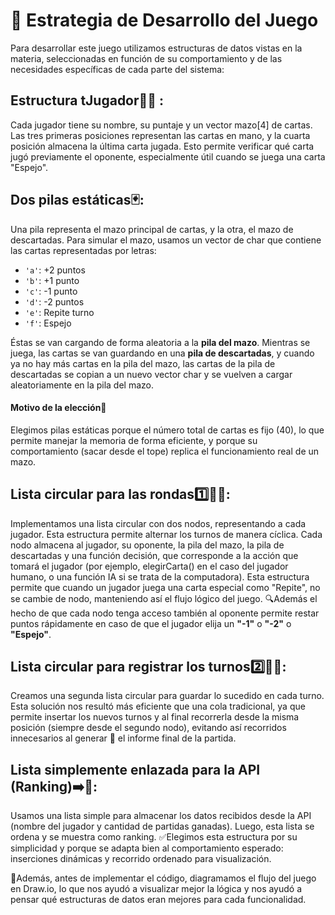 # 🧠 Estrategia de Desarrollo del Juego
Para desarrollar este juego utilizamos estructuras de datos vistas en la materia, seleccionadas en función de su comportamiento y de las necesidades específicas de cada parte del sistema:

## Estructura tJugador🧍‍♂️ :
Cada jugador tiene su nombre, su puntaje y un vector mazo[4] de cartas. Las tres primeras posiciones representan las cartas en mano, y la cuarta posición almacena la última carta jugada. Esto permite verificar qué carta jugó previamente el oponente, especialmente útil cuando se juega una carta "Espejo".

## Dos pilas estáticas🃏:
Una pila representa el mazo principal de cartas, y la otra, el mazo de descartadas. Para simular el mazo, usamos un vector de char que contiene las cartas representadas por letras:
- `'a'`: +2 puntos
- `'b'`: +1 punto
- `'c'`: -1 punto
- `'d'`: -2 puntos
- `'e'`: Repite turno
- `'f'`: Espejo

Éstas se van cargando de forma aleatoria a la **pila del mazo**. Mientras se juega, las cartas se van guardando en una **pila de descartadas**, y cuando ya no hay más cartas en la pila del mazo, las cartas de la pila de descartadas se copian a un nuevo vector char y se vuelven a cargar aleatoriamente en la pila del mazo.
#### Motivo de la elección🧩
Elegimos pilas estáticas porque el número total de cartas es fijo (40), lo que permite manejar la memoria de forma eficiente, y porque su comportamiento (sacar desde el tope) replica el funcionamiento real de un mazo.


## Lista circular para las rondas1️⃣📝🔁:
Implementamos una lista circular con dos nodos, representando a cada jugador. Esta estructura permite alternar los turnos de manera cíclica. Cada nodo almacena al jugador, su oponente, la pila del mazo, la pila de descartadas y una función decisión, que corresponde a la acción que tomará el jugador (por ejemplo, elegirCarta() en el caso del jugador humano, o una función IA si se trata de la computadora).
Esta estructura permite que cuando un jugador juega una carta especial como "Repite", no se cambie de nodo, manteniendo así el flujo lógico del juego.
🔍Además el hecho de que cada nodo tenga acceso también al oponente permite restar puntos rápidamente en caso de que el jugador elija un **"-1"** o **"-2"** o **"Espejo"**.

## Lista circular para registrar los turnos2️⃣📝🔁:
Creamos una segunda lista circular para guardar lo sucedido en cada turno. Esta solución nos resultó más eficiente que una cola tradicional, ya que permite insertar los nuevos turnos y al final recorrerla desde la misma posición (siempre desde el segundo nodo), evitando así recorridos innecesarios al generar 🧾 el informe final de la partida.

## Lista simplemente enlazada para la API (Ranking)➡️📝:
Usamos una lista simple para almacenar los datos recibidos desde la API (nombre del jugador y cantidad de partidas ganadas). Luego, esta lista se ordena y se muestra como ranking.
✅Elegimos esta estructura por su simplicidad y porque se adapta bien al comportamiento esperado: inserciones dinámicas y recorrido ordenado para visualización.

📌Además, antes de implementar el código, diagramamos el flujo del juego en Draw.io, lo que nos ayudó a visualizar mejor la lógica y nos ayudó a pensar qué estructuras de datos eran mejores para cada funcionalidad.
